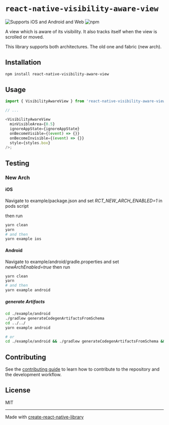 # `react-native-visibility-aware-view`

![Supports iOS and Android and Web][support-badge] ![npm][npm-badge]

A view which is aware of its visibility. It also tracks itself when the view is scrolled or moved.

This library supports both architectures. The old one and fabric (new arch).

## Installation

```sh
npm install react-native-visibility-aware-view
```

## Usage

```js
import { VisibilityAwareView } from 'react-native-visibility-aware-view';

// ...

<VisibilityAwareView
  minVisibleArea={0.5}
  ignoreAppState={ignoreAppState}
  onBecomeVisible={(event) => {}}
  onBecomeInvisible={(event) => {}}
  style={styles.box}
/>;
```

## Testing

### New Arch

#### iOS

Navigate to example/package.json and set _RCT_NEW_ARCH_ENABLED=1_ in pods script

then run

```sh
yarn clean
yarn
# and then
yarn example ios
```

#### Android

Navigate to example/android/gradle.properties and set _newArchEnabled=true_
then run

```sh
yarn clean
yarn
# and then
yarn example android
```

##### generate Artifacts

```sh
cd ./example/android
./gradlew generateCodegenArtifactsFromSchema
cd ../../
yarn example android

# or
cd ./example/android && ./gradlew generateCodegenArtifactsFromSchema && cd ../../ && yarn example android
```

## Contributing

See the [contributing guide](CONTRIBUTING.md) to learn how to contribute to the repository and the development workflow.

## License

MIT

---

Made with [create-react-native-library](https://github.com/callstack/react-native-builder-bob)

[npm-badge]: https://img.shields.io/npm/v/react-native-visibility-aware-view.svg?style=flat-square
[support-badge]: https://img.shields.io/badge/platforms-android%20|%20ios%20|%20web-lightgrey.svg?style=flat-square
